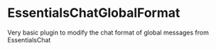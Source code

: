 # EssentialsChatGlobalFormat

Very basic plugin to modify the chat format of global messages from EssentialsChat
